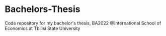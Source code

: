 # Bachelors-Thesis
Code repository for my bachelor's thesis, BA2022 @International School of Economics at Tbilisi State University
